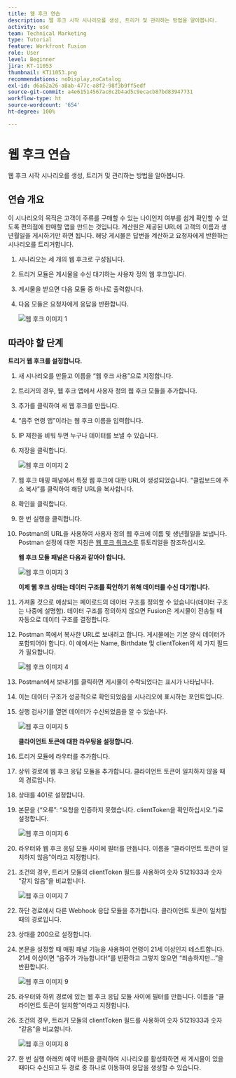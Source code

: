 ```yaml
---
title: 웹 후크 연습
description: 웹 후크 시작 시나리오를 생성, 트리거 및 관리하는 방법을 알아봅니다.
activity: use
team: Technical Marketing
type: Tutorial
feature: Workfront Fusion
role: User
level: Beginner
jira: KT-11053
thumbnail: KT11053.png
recommendations: noDisplay,noCatalog
exl-id: d6a62a26-a8ab-477c-a8f2-98f3b9ff5edf
source-git-commit: a4e61514567ac8c2b4ad5c9ecacb87bd83947731
workflow-type: ht
source-wordcount: '654'
ht-degree: 100%

---
```


# 웹 후크 연습

웹 후크 시작 시나리오를 생성, 트리거 및 관리하는 방법을 알아봅니다.

## 연습 개요

이 시나리오의 목적은 고객이 주류를 구매할 수 있는 나이인지 여부를 쉽게 확인할 수 있도록 편의점에 판매할 앱을 만드는 것입니다. 계산원은 제공된 URL에 고객의 이름과 생년월일을 게시하기만 하면 됩니다. 해당 게시물은 답변을 계산하고 요청자에게 반환하는 시나리오를 트리거합니다.

1. 시나리오는 세 개의 웹 후크로 구성됩니다.
1. 트리거 모듈은 게시물을 수신 대기하는 사용자 정의 웹 후크입니다.
1. 게시물을 받으면 다음 모듈 중 하나로 출력합니다.
1. 다음 모듈은 요청자에게 응답을 반환합니다.

   ![웹 후크 이미지 1](../12-exercises/assets/webhooks-walkthrough-1.png)

## 따라야 할 단계

**트리거 웹 후크를 설정합니다.**

1. 새 시나리오를 만들고 이름을 “웹 후크 사용”으로 지정합니다.
1. 트리거의 경우, 웹 후크 앱에서 사용자 정의 웹 후크 모듈을 추가합니다.
1. 추가를 클릭하여 새 웹 후크를 만듭니다.
1. “음주 연령 앱”이라는 웹 후크 이름을 입력합니다.
1. IP 제한을 비워 두면 누구나 데이터를 보낼 수 있습니다.
1. 저장을 클릭합니다.


   ![웹 후크 이미지 2](../12-exercises/assets/webhooks-walkthrough-2.png)

1. 웹 후크 매핑 패널에서 특정 웹 후크에 대한 URL이 생성되었습니다. “클립보드에 주소 복사”를 클릭하여 해당 URL을 복사합니다.
1. 확인을 클릭합니다.
1. 한 번 실행을 클릭합니다.
1. Postman의 URL을 사용하여 사용자 정의 웹 후크에 이름 및 생년월일을 보냅니다. Postman 설정에 대한 지침은 [웹 후크 워크스루](https://experienceleague.adobe.com/docs/workfront-learn/tutorials-workfront/fusion/beyond-basic-modules/webhooks-walkthrough.html?lang=ko-KR) 튜토리얼을 참조하십시오.

   **웹 후크 모듈 패널은 다음과 같아야 합니다.**

   ![웹 후크 이미지 3](../12-exercises/assets/webhooks-walkthrough-3.png)

   **이제 웹 후크 상태는 데이터 구조를 확인하기 위해 데이터를 수신 대기합니다.**

1. 가져올 것으로 예상되는 페이로드의 데이터 구조를 정의할 수 있습니다(데이터 구조는 나중에 설명함). 데이터 구조를 정의하지 않으면 Fusion은 게시물이 전송될 때 자동으로 데이터 구조를 결정합니다.
1. Postman 쪽에서 복사한 URL로 보내려고 합니다. 게시물에는 기본 양식 데이터가 포함되어야 합니다. 이 예에서는 Name, Birthdate 및 clientToken의 세 가지 필드가 필요합니다.

   ![웹 후크 이미지 4](../12-exercises/assets/webhooks-walkthrough-4.png)

1. Postman에서 보내기를 클릭하면 게시물이 수락되었다는 표시가 나타납니다.
1. 이는 데이터 구조가 성공적으로 확인되었음을 시나리오에 표시하는 포인트입니다.
1. 실행 검사기를 열면 데이터가 수신되었음을 알 수 있습니다.

   ![웹 후크 이미지 5](../12-exercises/assets/webhooks-walkthrough-5.png)

   **클라이언트 토큰에 대한 라우팅을 설정합니다.**

1. 트리거 모듈에 라우터를 추가합니다.
1. 상위 경로에 웹 후크 응답 모듈을 추가합니다. 클라이언트 토큰이 일치하지 않을 때의 경로입니다.
1. 상태를 401로 설정합니다.
1. 본문을 {“오류”: “요청을 인증하지 못했습니다. clientToken을 확인하십시오.”}로 설정합니다.

   ![웹 후크 이미지 6](../12-exercises/assets/webhooks-walkthrough-6.png)

1. 라우터와 웹 후크 응답 모듈 사이에 필터를 만듭니다. 이름을 “클라이언트 토큰이 일치하지 않음”이라고 지정합니다.
1. 조건의 경우, 트리거 모듈의 clientToken 필드를 사용하여 숫자 5121933과 숫자 “같지 않음”을 비교합니다.

   ![웹 후크 이미지 7](../12-exercises/assets/webhooks-walkthrough-7.png)

1. 하단 경로에서 다른 Webhook 응답 모듈을 추가합니다. 클라이언트 토큰이 일치할 때의 경로입니다.
1. 상태를 200으로 설정합니다.
1. 본문을 설정할 때 매핑 패널 기능을 사용하여 연령이 21세 이상인지 테스트합니다. 21세 이상이면 “음주가 가능합니다!”를 반환하고 그렇지 않으면 “죄송하지만...”을 반환합니다.

   ![웹 후크 이미지 9](../12-exercises/assets/webhooks-walkthrough-9.png)

1. 라우터와 하위 경로에 있는 웹 후크 응답 모듈 사이에 필터를 만듭니다. 이름을 “클라이언트 토큰이 일치함”이라고 지정합니다.
1. 조건의 경우, 트리거 모듈의 clientToken 필드를 사용하여 숫자 5121933과 숫자 “같음”을 비교합니다.


   ![웹 후크 이미지 8](../12-exercises/assets/webhooks-walkthrough-8.png)

1. 한 번 실행 아래의 예약 버튼을 클릭하여 시나리오를 활성화하면 새 게시물이 있을 때마다 수신되고 두 경로 중 하나로 이동하여 응답을 생성할 수 있습니다.
